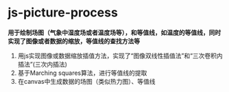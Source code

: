 # js-picture-process
**用于绘制场图（气象中湿度场或者温度场等），和等值线，如温度的等值线，同时实现了图像或者数据的缩放，等值线的查找方法等**
1. 用js实现图像或数据缩放插值方法，实现了“图像双线性插值法”和“三次卷积内插法”(三次内插法)
2. 基于Marching squares算法，进行等值线的提取
3. 在canvas中生成数据的场图（类似热力图）、等值线
